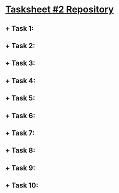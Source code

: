 # [Tasksheet \#2 Repository]()

## + Task 1:

## + Task 2:

## + Task 3:

## + Task 4:

## + Task 5:

## + Task 6:

## + Task 7:

## + Task 8:

## + Task 9:

## + Task 10:
